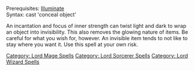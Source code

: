 Prerequisites: [Illuminate](Illuminate "wikilink")  
Syntax: cast 'conceal object' <item>

An incantation and focus of inner strength can twist light and dark to
wrap an object into invisibility. This also removes the glowing nature
of items. Be careful for what you wish for, however. An invisible item
tends to not like to stay where you want it. Use this spell at your own
risk.

[Category: Lord Mage Spells](Category:_Lord_Mage_Spells "wikilink")
[Category: Lord Sorcerer
Spells](Category:_Lord_Sorcerer_Spells "wikilink") [Category: Lord
Wizard Spells](Category:_Lord_Wizard_Spells "wikilink")
